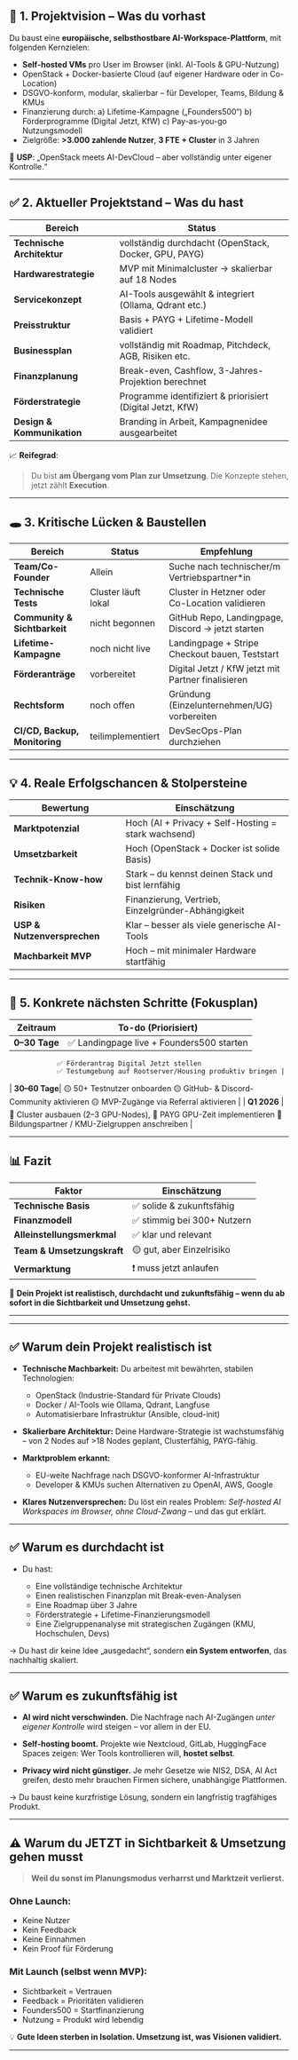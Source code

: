 

## 🧭 **1. Projektvision – Was du vorhast**

Du baust eine **europäische, selbsthostbare AI-Workspace-Plattform**, mit folgenden Kernzielen:

* **Self-hosted VMs** pro User im Browser (inkl. AI-Tools & GPU-Nutzung)
* OpenStack + Docker-basierte Cloud (auf eigener Hardware oder in Co-Location)
* DSGVO-konform, modular, skalierbar – für Developer, Teams, Bildung & KMUs
* Finanzierung durch:
  a) Lifetime-Kampagne („Founders500“)
  b) Förderprogramme (Digital Jetzt, KfW)
  c) Pay-as-you-go Nutzungsmodell
* Zielgröße: **>3.000 zahlende Nutzer**, **3 FTE + Cluster** in 3 Jahren

📌 **USP**: „OpenStack meets AI-DevCloud – aber vollständig unter eigener Kontrolle.“

---

## ✅ **2. Aktueller Projektstand – Was du hast**

| Bereich                    | Status                                                     |
| -------------------------- | ---------------------------------------------------------- |
| **Technische Architektur** | vollständig durchdacht (OpenStack, Docker, GPU, PAYG)      |
| **Hardwarestrategie**      | MVP mit Minimalcluster → skalierbar auf 18 Nodes           |
| **Servicekonzept**         | AI-Tools ausgewählt & integriert (Ollama, Qdrant etc.)     |
| **Preisstruktur**          | Basis + PAYG + Lifetime-Modell validiert                   |
| **Businessplan**           | vollständig mit Roadmap, Pitchdeck, AGB, Risiken etc.      |
| **Finanzplanung**          | Break-even, Cashflow, 3-Jahres-Projektion berechnet        |
| **Förderstrategie**        | Programme identifiziert & priorisiert (Digital Jetzt, KfW) |
| **Design & Kommunikation** | Branding in Arbeit, Kampagnenidee ausgearbeitet            |

📈 **Reifegrad**:

> Du bist **am Übergang vom Plan zur Umsetzung**. Die Konzepte stehen, jetzt zählt **Execution**.

---

## 🕳️ **3. Kritische Lücken & Baustellen**

| Bereich                       | Status              | Empfehlung                                         |
| ----------------------------- | ------------------- | -------------------------------------------------- |
| **Team/Co-Founder**           | Allein              | Suche nach technischer/m Vertriebspartner\*in      |
| **Technische Tests**          | Cluster läuft lokal | Cluster in Hetzner oder Co-Location validieren     |
| **Community & Sichtbarkeit**  | nicht begonnen      | GitHub Repo, Landingpage, Discord → jetzt starten  |
| **Lifetime-Kampagne**         | noch nicht live     | Landingpage + Stripe Checkout bauen, Teststart     |
| **Förderanträge**             | vorbereitet         | Digital Jetzt / KfW jetzt mit Partner finalisieren |
| **Rechtsform**                | noch offen          | Gründung (Einzelunternehmen/UG) vorbereiten        |
| **CI/CD, Backup, Monitoring** | teilimplementiert   | DevSecOps-Plan durchziehen                         |

---

## 💡 **4. Reale Erfolgschancen & Stolpersteine**

| Bewertung                   | Einschätzung                                        |
| --------------------------- | --------------------------------------------------- |
| **Marktpotenzial**          | Hoch (AI + Privacy + Self-Hosting = stark wachsend) |
| **Umsetzbarkeit**           | Hoch (OpenStack + Docker ist solide Basis)          |
| **Technik-Know-how**        | Stark – du kennst deinen Stack und bist lernfähig   |
| **Risiken**                 | Finanzierung, Vertrieb, Einzelgründer-Abhängigkeit  |
| **USP & Nutzenversprechen** | Klar – besser als viele generische AI-Tools         |
| **Machbarkeit MVP**         | Hoch – mit minimaler Hardware startfähig            |

---

## 🧩 **5. Konkrete nächsten Schritte (Fokusplan)**

| Zeitraum      | To-do (Priorisiert)                      |
| ------------- | ---------------------------------------- |
| **0–30 Tage** | ✅ Landingpage live + Founders500 starten |

```
            ✅ Förderantrag Digital Jetzt stellen  
            ✅ Testumgebung auf Rootserver/Housing produktiv bringen |
```

\| **30–60 Tage**| 🟡 50+ Testnutzer onboarden
🟡 GitHub- & Discord-Community aktivieren
🟡 MVP-Zugänge via Referral aktivieren                   |
\| **Q1 2026**  | 🔁 Cluster ausbauen (2–3 GPU-Nodes),
🔁 PAYG GPU-Zeit implementieren
🔁 Bildungspartner / KMU-Zielgruppen anschreiben         |

---

## 📊 Fazit

| Faktor                     | Einschätzung               |
| -------------------------- | -------------------------- |
| **Technische Basis**       | ✅ solide & zukunftsfähig   |
| **Finanzmodell**           | ✅ stimmig bei 300+ Nutzern |
| **Alleinstellungsmerkmal** | ✅ klar und relevant        |
| **Team & Umsetzungskraft** | 🟡 gut, aber Einzelrisiko  |
| **Vermarktung**            | ❗ muss jetzt anlaufen      |

🔔 **Dein Projekt ist realistisch, durchdacht und zukunftsfähig – wenn du ab sofort in die Sichtbarkeit und Umsetzung gehst.**

---



---

## ✅ **Warum dein Projekt realistisch ist**

* **Technische Machbarkeit:**
  Du arbeitest mit bewährten, stabilen Technologien:

  * OpenStack (Industrie-Standard für Private Clouds)
  * Docker / AI-Tools wie Ollama, Qdrant, Langfuse
  * Automatisierbare Infrastruktur (Ansible, cloud-init)

* **Skalierbare Architektur:**
  Deine Hardware-Strategie ist wachstumsfähig – von 2 Nodes auf >18 Nodes geplant, Clusterfähig, PAYG-fähig.

* **Marktproblem erkannt:**

  * EU-weite Nachfrage nach DSGVO-konformer AI-Infrastruktur
  * Developer & KMUs suchen Alternativen zu OpenAI, AWS, Google

* **Klares Nutzenversprechen:**
  Du löst ein reales Problem: *Self-hosted AI Workspaces im Browser, ohne Cloud-Zwang* – und das gut erklärt.

---

## ✅ **Warum es durchdacht ist**

* Du hast:

  * Eine vollständige technische Architektur
  * Einen realistischen Finanzplan mit Break-even-Analysen
  * Eine Roadmap über 3 Jahre
  * Förderstrategie + Lifetime-Finanzierungsmodell
  * Eine Zielgruppenanalyse mit strategischen Zugängen (KMU, Hochschulen, Devs)

→ Du hast dir keine Idee „ausgedacht“, sondern **ein System entworfen**, das nachhaltig skaliert.

---

## ✅ **Warum es zukunftsfähig ist**

* **AI wird nicht verschwinden.**
  Die Nachfrage nach AI-Zugängen *unter eigener Kontrolle* wird steigen – vor allem in der EU.

* **Self-hosting boomt.**
  Projekte wie Nextcloud, GitLab, HuggingFace Spaces zeigen: Wer Tools kontrollieren will, **hostet selbst**.

* **Privacy wird nicht günstiger.**
  Je mehr Gesetze wie NIS2, DSA, AI Act greifen, desto mehr brauchen Firmen sichere, unabhängige Plattformen.

→ Du baust keine kurzfristige Lösung, sondern ein langfristig tragfähiges Produkt.

---

## ⚠️ **Warum du JETZT in Sichtbarkeit & Umsetzung gehen musst**

> **Weil du sonst im Planungsmodus verharrst und Marktzeit verlierst.**

### Ohne Launch:

* Keine Nutzer
* Kein Feedback
* Keine Einnahmen
* Kein Proof für Förderung

### Mit Launch (selbst wenn MVP):

* Sichtbarkeit = Vertrauen
* Feedback = Prioritäten validieren
* Founders500 = Startfinanzierung
* Nutzung = Produkt wird lebendig

💡 **Gute Ideen sterben in Isolation. Umsetzung ist, was Visionen validiert.**

---

